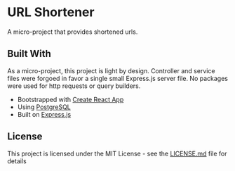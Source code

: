 # URL Shortener

A micro-project that provides shortened urls.

## Built With

As a micro-project, this project is light by design. Controller and service files were forgoed in favor a single small Express.js server file. No packages were used for http requests or query builders.

- Bootstrapped with [Create React App](https://github.com/facebook/create-react-app)
- Using [PostgreSQL](https://www.postgresql.org/)
- Built on [Express.js](http://expressjs.com)

## License

This project is licensed under the MIT License - see the [LICENSE.md](LICENSE.md) file for details

